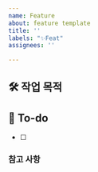 ```yaml
---
name: Feature
about: feature template
title: ''
labels: "✨Feat"
assignees: ''

---
```


## 🛠️ 작업 목적



## 📝 To-do
- [ ]



### 참고 사항
